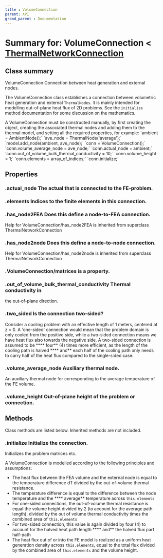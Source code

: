 ```yaml
---
title : VolumeConnection
parent: API
grand_parent : Documentation
---
```

# Summary for: **VolumeConnection**  < [ThermalNetworkConnection](ThermalNetworkConnection.html)

## Class summary

VolumeConnection Connection between heat generation and external nodes.

The VolumeConnection class establishes a connection between
volumetric heat generation and external `ThermalNodes`. It is mainly
intended for modelling out-of-plane heat flux of 2D problems. See the
`initialize` method documentation for some discussion on the
mathematics.

A VolumeConnection must be constructed manually, by first creating
the object, creating the associated thermal nodes and adding them to
the thermal model, and setting all the required properties, for
example:
´ambient = AmbientNode();´
´ave_node = ThermalNode('average');´
´model.add_node(ambient, ave_node);´
´conn = VolumeConnection();´
´conn.volume_average_node = ave_node;´
´conn.actual_node = ambient;´
´conn.out_of_volume_bulk_thermal_conductivity = 10;´
´conn.volume_height = 1;´
´conn.elements = array_of_indices;´
´conn.initialize;´

## Properties

### .**actual_node** The actual that is connected to the FE-problem.

### .**elements** Indices to the finite elements in this connection.

### .**has_node2FEA** Does this define a node-to-FEA connection.
Help for VolumeConnection/has_node2FEA is inherited from superclass ThermalNetworkConnection

### .**has_node2node** Does this define a node-to-node connection.
Help for VolumeConnection/has_node2node is inherited from superclass ThermalNetworkConnection

### .VolumeConnection/**matrices** is a property.

### .**out_of_volume_bulk_thermal_conductivity** Thermal conductivity in
the out-of-plane direction.

### .**two_sided** Is the connection two-sided?

Consider a cooling problem with an effective length of 1 meters,
centered at z = 0. A 'one-sided' connection would mean that the
problem domain is only cooled from the positive side, while a
two-sided connection means we have heat flux also towards the
negative side. A two-sided connection is assumed to be **** four**
(4) times more efficient, as the length of the cooling path is
halved **** and** each half of the cooling path only needs to carry
half of the heat flux compared to the single-sided case.

### .**volume_average_node** Auxiliary thermal node.

An auxiliary thermal node for corresponding to the average
temperature of the FE volume.

### .**volume_height** Out-of-plane height of the problem or connection.


## Methods

Class methods are listed below. Inherited methods are not included.

### .**initialize** Initialize the connection.

Initializes the problem matrices etc.

A VolumeConnection is modelled according to the following principles and
assumptions:
* The heat flux between the FEA volume and the external node is equal
to the temperature difference dT divided by the out-of-volume thermal
resistance.
* The temperature difference is equal to the difference between the
node temperature and the **** average** temperature across `this.elements`
* For one-sided connections, the out-of-volume thermal resistance is equal
the volume height divided by 2 (to account for the average path
length), divided by the out of volume thermal conductivity times the
combined area of `this.elements`
* For two-sided connection, this value is again divided by four (4)
to account for the halved heat path length **** and** the halved flux
part half-path
* The heat flux out of or into the FE model is realized as a uniform
heat generation density across `this.elements`, equal to the total flux
divided by the combined area of `this.elements` and the volume height.



